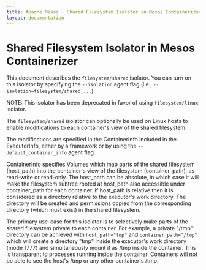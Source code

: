 ```yaml
---
title: Apache Mesos - Shared Filesystem Isolator in Mesos Containerizer
layout: documentation
---
```


# Shared Filesystem Isolator in Mesos Containerizer

This document describes the `filesystem/shared` isolator. You can turn
on this isolator by specifying the `--isolation` agent flag (i.e.,
`--isolation=filesystem/shared,...`).

NOTE: This isolator has been deprecated in favor of using
`filesystem/linux` isolator.

The `filesystem/shared` isolator can optionally be used on Linux hosts
to enable modifications to each container's view of the shared
filesystem.

The modifications are specified in the ContainerInfo included in the
ExecutorInfo, either by a framework or by using the
`--default_container_info` agent flag.

ContainerInfo specifies Volumes which map parts of the shared
filesystem (host\_path) into the container's view of the filesystem
(container\_path), as read-write or read-only. The host\_path can be
absolute, in which case it will make the filesystem subtree rooted at
host\_path also accessible under container\_path for each container.
If host\_path is relative then it is considered as a directory
relative to the executor's work directory. The directory will be
created and permissions copied from the corresponding directory (which
must exist) in the shared filesystem.

The primary use-case for this isolator is to selectively make parts of
the shared filesystem private to each container. For example, a
private "/tmp" directory can be achieved with `host_path="tmp"` and
`container_path="/tmp"` which will create a directory "tmp" inside the
executor's work directory (mode 1777) and simultaneously mount it as
/tmp inside the container. This is transparent to processes running
inside the container. Containers will not be able to see the host's
/tmp or any other container's /tmp.
